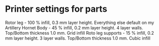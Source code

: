 # Printer settings for parts

Rotor leg - 100 % infill, 0.3 mm layer height. Everything else default on my Artillery Hornet
Body - 45 % infill, 0.2 mm layer height. 4 layer walls. Top/Bottom thickness 1.0 mm. Grid infill
Roto leg supports - 15 % infill, 0.2 mm layer height. 3 layer walls. Top/Bottom thickness 1.0 mm. Cubic infill

